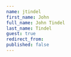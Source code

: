 ```yaml
---
name: jtindel
first_name: John
full_name: John Tindel
last_name: Tindel
guest: true
redirect_from:
published: false
---
```


